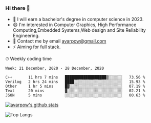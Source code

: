 ### Hi there 👋
<!--I have been a GitHub member for [![Years Badge](https://badges.pufler.dev/years/avarpow)](https://badges.pufler.dev)-->
- 🌱 I will earn a bachelor's degree in computer science in 2023.
- 😄 I'm interested in Computer Graphics, High Performance Computing,Embedded Systems,Web design and Site Reliability Engineering.
- 💬 Contact me by email avarpow@gmail.com
- ⚡ Aiming for full stack.

<!--💻 Coding Activity Logging

[![Commits Badge](https://badges.pufler.dev/commits/weekly/avarpow)](https://badges.pufler.dev)-->

⏱ Weekly coding time
<!--START_SECTION:waka-->
```text
Week: 21 December, 2020 - 28 December, 2020

C++       11 hrs 7 mins   ██████████████████▒░░░░░░   73.56 % 
Verilog   2 hrs 24 mins   ████░░░░░░░░░░░░░░░░░░░░░   15.93 % 
Other     1 hr 5 mins     █▓░░░░░░░░░░░░░░░░░░░░░░░   07.19 % 
Text      20 mins         ▓░░░░░░░░░░░░░░░░░░░░░░░░   02.21 % 
JSON      5 mins          ░░░░░░░░░░░░░░░░░░░░░░░░░   00.63 % 
```
<!--END_SECTION:waka-->

[![avarpow's github stats](https://github-readme-stats.vercel.app/api?username=avarpow&count_private=true&show_icons=true&hide=issues&hide_border=true)](https://github.com/anuraghazra/github-readme-stats)

![Top Langs](https://github-readme-stats.vercel.app/api/top-langs/?username=avarpow&layout=compact&hide_border=true) 
<!--[![avarpow's wakatime stats](https://github-readme-stats.vercel.app/api/wakatime?username=avarpow)](https://github.com/anuraghazra/github-readme-stats)-->

